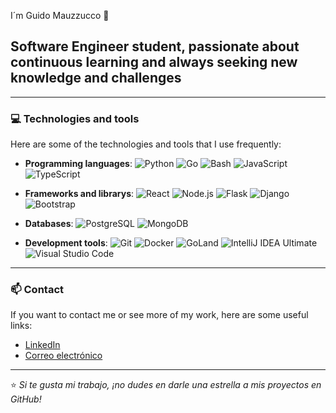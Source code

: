 I´m Guido Mauzzucco 👋

## Software Engineer student, passionate about continuous learning and always seeking new knowledge and challenges

---

### 💻 Technologies and tools

Here are some of the technologies and tools that I use frequently:

- **Programming languages**: 
  ![Python](https://img.shields.io/badge/-Python-3776AB?style=flat&logo=Python&logoColor=white)
  ![Go](https://img.shields.io/badge/-Go-00ADD8?style=flat&logo=go&logoColor=white)
  ![Bash](https://img.shields.io/badge/-Bash-4EAA25?style=flat&logo=gnubash&logoColor=white)
  ![JavaScript](https://img.shields.io/badge/-JavaScript-F7DF1E?style=flat&logo=JavaScript&logoColor=black)
  ![TypeScript](https://img.shields.io/badge/-TypeScript-007ACC?style=flat&logo=TypeScript&logoColor=white)

- **Frameworks and librarys**: 
  ![React](https://img.shields.io/badge/-React-61DAFB?style=flat&logo=React&logoColor=white)
  ![Node.js](https://img.shields.io/badge/-Node.js-339933?style=flat&logo=node.js&logoColor=white)
  ![Flask](https://img.shields.io/badge/-Flask-000000?style=flat&logo=flask&logoColor=white)
  ![Django](https://img.shields.io/badge/-Django-092E20?style=flat&logo=django&logoColor=white)
  ![Bootstrap](https://img.shields.io/badge/-Bootstrap-7952B3?style=flat&logo=bootstrap&logoColor=white)

- **Databases**: 
  ![PostgreSQL](https://img.shields.io/badge/-PostgreSQL-336791?style=flat&logo=PostgreSQL&logoColor=white)
  ![MongoDB](https://img.shields.io/badge/-MongoDB-47A248?style=flat&logo=mongodb&logoColor=white)
  
- **Development tools**: 
  ![Git](https://img.shields.io/badge/-Git-F05032?style=flat&logo=git&logoColor=white)
  ![Docker](https://img.shields.io/badge/-Docker-2496ED?style=flat&logo=docker&logoColor=white)
  ![GoLand](https://img.shields.io/badge/-GoLand-00ADD8?style=flat&logo=goland&logoColor=white)
  ![IntelliJ IDEA Ultimate](https://img.shields.io/badge/-IntelliJ%20IDEA%20Ultimate-000000?style=flat&logo=intellijidea&logoColor=white)
  ![Visual Studio Code](https://img.shields.io/badge/-VSCode-007ACC?style=flat&logo=VisualStudioCode&logoColor=white)

---

### 📫 Contact

If you want to contact me or see more of my work, here are some useful links:

- [LinkedIn](https://www.linkedin.com/in/guido-mazzucco-300a8a2a7/)
- [Correo electrónico](mailto:guidomazzucco04@gmail.com)

---

⭐️ _Si te gusta mi trabajo, ¡no dudes en darle una estrella a mis proyectos en GitHub!_

